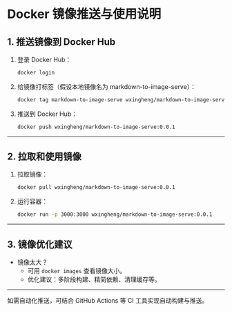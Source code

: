 <!--
 * @Author: wxingheng
 * @Date: 2025-07-23 17:55:43
 * @LastEditTime: 2025-07-23 17:56:47
 * @LastEditors: wxingheng
 * @Description: Docker 镜像推送与使用说明
 * @FilePath: /markdown-to-image-serve/dev.md
-->

# Docker 镜像推送与使用说明

## 1. 推送镜像到 Docker Hub

1. 登录 Docker Hub：
   ```bash
   docker login
   ```
2. 给镜像打标签（假设本地镜像名为 markdown-to-image-serve）：
   ```bash
   docker tag markdown-to-image-serve wxingheng/markdown-to-image-serve:0.0.1
   ```
3. 推送到 Docker Hub：
   ```bash
   docker push wxingheng/markdown-to-image-serve:0.0.1
   ```

---

## 2. 拉取和使用镜像

1. 拉取镜像：
   ```bash
   docker pull wxingheng/markdown-to-image-serve:0.0.1
   ```
2. 运行容器：
   ```bash
   docker run -p 3000:3000 wxingheng/markdown-to-image-serve:0.0.1
   ```

---

## 3. 镜像优化建议

- 镜像太大？
  - 可用 `docker images` 查看镜像大小。
  - 优化建议：多阶段构建、精简依赖、清理缓存等。

---

如需自动化推送，可结合 GitHub Actions 等 CI 工具实现自动构建与推送。